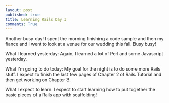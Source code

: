 ```yaml
---
layout: post
published: true
title: Learning Rails Day 3
comments: True
---
```


Another busy day! I spent the morning finishing a code sample and then my fiance and I went to look at a venue for our wedding this fall. Busy busy!

What I learned yesterday:
Again, I learned a lot of Perl and some Javascript yesterday.

What I'm going to do today:
My goal for the night is to do some more Rails stuff. I expect to finish the last few pages of Chapter 2 of Rails Tutorial and then get working on Chapter 3.

What I expect to learn:
I expect to start learning how to put together the basic pieces of a Rails app with scaffolding!
